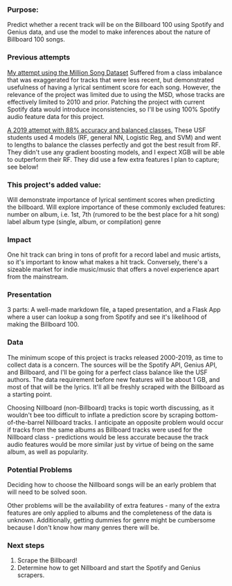 ### Purpose:
Predict whether a recent track will be on the Billboard 100 using Spotify and Genius data, and use the model to make inferences about the nature of Billboard 100 songs.

### Previous attempts
[My attempt using the Million Song Dataset](https://github.com/Greenford/predicting.billboard.100)
Suffered from a class imbalance that was exaggerated for tracks that were less recent, but demonstrated usefulness of having a lyrical sentiment score for each song. However, the relevance of the project was limited due to using the MSD, whose tracks are effectively limited to 2010 and prior. Patching the project with current Spotify data would introduce inconsistencies, so I'll be using 100% Spotify audio feature data for this project. 

[A 2019 attempt with 88% accuracy and balanced classes.](https://arxiv.org/abs/1908.08609)
These USF students used 4 models (RF, general NN, Logistic Reg, and SVM) and went to lengths to balance the classes perfectly and got the best result from RF. They didn't use any gradient boosting models, and I expect XGB will be able to outperform their RF. They did use a few extra features I plan to capture; see below!

### This project's added value: 
Will demonstrate importance of lyrical sentiment scores when predicting the billboard. Will explore importance of these commonly excluded features: 
number on album, i.e. 1st, 7th (rumored to be the best place for a hit song)
label
album type (single, album, or compilation)
genre

### Impact
One hit track can bring in tons of profit for a record label and music artists, so it's important to know what makes a hit track. Conversely, there's a sizeable market for indie music/music that offers a novel experience apart from the mainstream. 

### Presentation
3 parts:
A well-made markdown file, a taped presentation, and a Flask App where a user can lookup a song from Spotify and see it's likelihood of making the Billboard 100. 

### Data 
The minimum scope of this project is tracks released 2000-2019, as time to collect data is a concern. The sources will be the Spotify API, Genius API, and Billboard, and I'll be going for a perfect class balance like the USF authors. The data requirement before new features will be about 1 GB, and most of that will be the lyrics. It'll all be freshly scraped with the Billboard as a starting point. 

Choosing Nillboard (non-Billboard) tracks is topic worth discussing, as it wouldn't bee too difficult to inflate a prediction score by scraping bottom-of-the-barrel Nillboard tracks. I anticipate an opposite problem would occur if tracks from the same albums as Billboard tracks were used for the Nillboard class - predictions would be less accurate because the track audio features would be more similar just by virtue of being on the same album, as well as popularity. 

### Potential Problems
Deciding how to choose the Nillboard songs will be an early problem that will need to be solved soon. 

Other problems will be the availability of extra features - many of the extra features are only applied to albums and the completeness of the data is unknown. Additionally, getting dummies for genre might be cumbersome because I don't know how many genres there will be. 

### Next steps
1. Scrape the Billboard!
2. Determine how to get Nillboard and start the Spotify and Genius scrapers.
